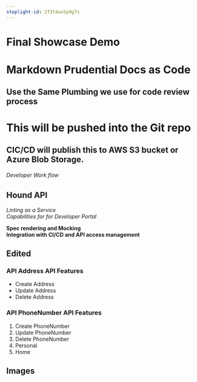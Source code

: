 ```yaml
---
stoplight-id: 2f3t4wx5p9g7s
---
```


# Final Showcase Demo

# Markdown Prudential Docs as Code

## Use the Same Plumbing we use for code review process

# This will be pushed into the Git repo
## CIC/CD will publish this to AWS S3 bucket or Azure Blob Storage.
###### Developer Work flow

## Hound API

*Linting as a Service*  
_Capabilities for for Developer Portal_

**Spec rendering and Mocking**  
__Integration with CI/CD and API access management__



## Edited

### API Address API Features

* Create Address 
* Update Address
* Delete Address


### API PhoneNumber API Features

1. Create PhoneNumber 
1. Update PhoneNumber 
1. Delete PhoneNumber 
  1. Personal
  1. Home

## Images
